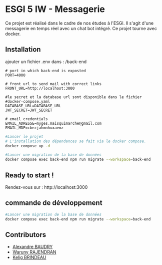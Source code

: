 # ESGI 5 IW - Messagerie
Ce projet est réalisé dans le cadre de nos études à l'ESGI. Il s'agit d'une messagerie en temps réel avec un chat bot intégré.
Ce projet tourne avec docker.

## Installation
ajouter un fichier .env dans : /back-end
```dotenv
# port in which back-end is exposted 
PORT=4000

# front url to send mail with correct links
FRONT_URL=http://localhost:3000

#le secret et la database url sont disponible dans le fichier
#docker-compose.yaml
DATABASE_URL=DATABASE_URL
JWT_SECRET=JWT_SECRET

# email credentials 
EMAIL_ADRESSE=myges.maisquimarche@gmail.com
EMAIL_MDP=cbezjahmnhuxaemz
```
```bash
#Lancer le projet
# L'installation des dépendances se fait via le docker compose. 
docker compose up -d 

#Lancer une migration de la base de données 
docker compose exec back-end npm run migrate --workspace=back-end 
```
## Ready to start !
Rendez-vous sur : http://localhost:3000

## commande de développement 
```bash
#Lancer une migration de la base de données 
docker compose exec back-end npm run migrate --workspace=back-end 
```

## Contributors 
- [Alexandre BAUDRY](https://github.com/Alexandrebdry)
- [Waruny RAJENDRAN](https://github.com/WarunyRajendran)
- [Kelig BRINDEAU](https://github.com/keligbrindeau)





